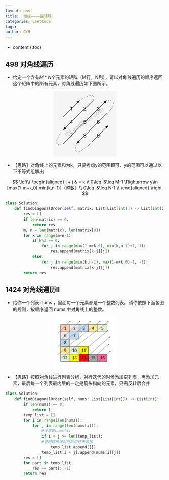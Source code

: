 ```yaml
---
layout: post
title:  面经————猿辅导
categories: LeetCode
tags: 
author: GYH
---
```


* content
{:toc}

## 498 对角线遍历

- 给定一个含有$M*N$个元素的矩阵（M行，N列），请以对角线遍历的顺序返回这个矩阵中的所有元素，对角线遍历如下图所示。

<div align="center"> <img src="pic/猿辅导LeetCode_498.png" width = 200 /> </div>

- 【思路】对角线上的元素和为k，只要考虑y的范围即可，y的范围可以通过以下不等式组解出
  
$$
\left\{
\begin{aligned}
i + j & = k \\
0\leq i&\leq M-1 \Rightarrow y\in [max(1-m+k,0),min(k,n-1)]（整数）\\
0\leq j&\leq N-1  \\
\end{aligned}
\right.
$$

```python
class Solution:
    def findDiagonalOrder(self, matrix: List[List[int]]) -> List[int]:
        res = []
        if len(matrix) == 0:
            return res
        m, n = len(matrix), len(matrix[0])
        for k in range(m+n-1):
            if k%2 == 0:
                for j in range(max(1-m+k,0), min(k,n-1)+1, 1):
                    res.append(matrix[k-j][j])
            else:
                for j in range(min(k,n-1), max(1-m+k,0)-1, -1):
                    res.append(matrix[k-j][j])
        return res
```

## 1424 对角线遍历Ⅱ

- 给你一个列表 nums ，里面每一个元素都是一个整数列表。请你依照下面各图的规则，按顺序返回 nums 中对角线上的整数。

<div align="center"> <img src="pic/猿辅导LeetCode_1424.png" width = 200 /> </div>

- 【思路】按照对角线进行列表分组，对行迭代的时候添加空列表，再添加元素，最后每一个列表最内层的一定是箭头指向的元素，只需反转后合并

```python
class Solution:
    def findDiagonalOrder(self, nums: List[List[int]]) -> List[int]:
        if len(nums) == 0:
            return []
        temp_list = []
        for i in range(len(nums)):
            for j in range(len(nums[i])):
                #注意是nums[i]
                if i + j >= len(temp_list):
                #说明这根线对应的组还未添加
                    temp_list.append([])
                temp_list[i + j].append(nums[i][j])
        res = []
        for part in temp_list:
            res += part[::-1]
        return res
```